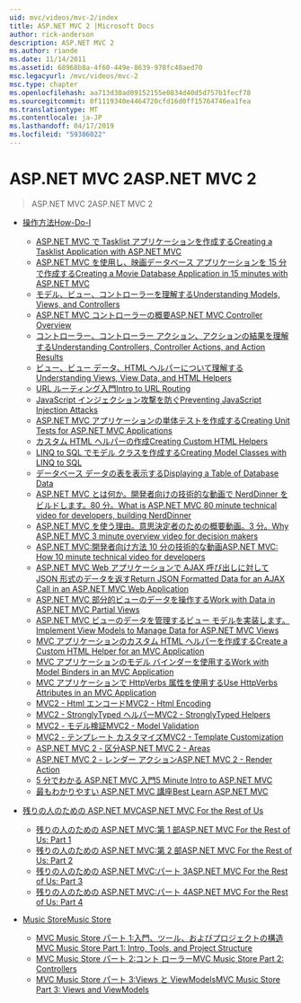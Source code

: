 ```yaml
---
uid: mvc/videos/mvc-2/index
title: ASP.NET MVC 2 |Microsoft Docs
author: rick-anderson
description: ASP.NET MVC 2
ms.author: riande
ms.date: 11/14/2011
ms.assetid: 68968b8a-4f60-449e-8639-978fc40aed70
msc.legacyurl: /mvc/videos/mvc-2
msc.type: chapter
ms.openlocfilehash: aa713d30ad09152155e0834d40d5d757b1fecf78
ms.sourcegitcommit: 0f1119340e4464720cfd16d0ff15764746ea1fea
ms.translationtype: MT
ms.contentlocale: ja-JP
ms.lasthandoff: 04/17/2019
ms.locfileid: "59386022"
---
```

# <a name="aspnet-mvc-2"></a><span data-ttu-id="6fc44-103">ASP.NET MVC 2</span><span class="sxs-lookup"><span data-stu-id="6fc44-103">ASP.NET MVC 2</span></span>

> <span data-ttu-id="6fc44-104">ASP.NET MVC 2</span><span class="sxs-lookup"><span data-stu-id="6fc44-104">ASP.NET MVC 2</span></span>


- [<span data-ttu-id="6fc44-105">操作方法</span><span class="sxs-lookup"><span data-stu-id="6fc44-105">How-Do-I</span></span>](how-do-i/index.md)

    - [<span data-ttu-id="6fc44-106">ASP.NET MVC で Tasklist アプリケーションを作成する</span><span class="sxs-lookup"><span data-stu-id="6fc44-106">Creating a Tasklist Application with ASP.NET MVC</span></span>](how-do-i/creating-a-tasklist-application-with-aspnet-mvc.md)
    - [<span data-ttu-id="6fc44-107">ASP.NET MVC を使用し、映画データベース アプリケーションを 15 分で作成する</span><span class="sxs-lookup"><span data-stu-id="6fc44-107">Creating a Movie Database Application in 15 minutes with ASP.NET MVC</span></span>](how-do-i/creating-a-movie-database-application-in-15-minutes-with-aspnet-mvc.md)
    - [<span data-ttu-id="6fc44-108">モデル、ビュー、コントローラーを理解する</span><span class="sxs-lookup"><span data-stu-id="6fc44-108">Understanding Models, Views, and Controllers</span></span>](how-do-i/understanding-models-views-and-controllers.md)
    - [<span data-ttu-id="6fc44-109">ASP.NET MVC コントローラーの概要</span><span class="sxs-lookup"><span data-stu-id="6fc44-109">ASP.NET MVC Controller Overview</span></span>](how-do-i/aspnet-mvc-controller-overview.md)
    - [<span data-ttu-id="6fc44-110">コントローラー、コントローラー アクション、アクションの結果を理解する</span><span class="sxs-lookup"><span data-stu-id="6fc44-110">Understanding Controllers, Controller Actions, and Action Results</span></span>](how-do-i/understanding-controllers-controller-actions-and-action-results.md)
    - [<span data-ttu-id="6fc44-111">ビュー、ビュー データ、HTML ヘルパーについて理解する</span><span class="sxs-lookup"><span data-stu-id="6fc44-111">Understanding Views, View Data, and HTML Helpers</span></span>](how-do-i/understanding-views-view-data-and-html-helpers.md)
    - [<span data-ttu-id="6fc44-112">URL ルーティング入門</span><span class="sxs-lookup"><span data-stu-id="6fc44-112">Intro to URL Routing</span></span>](how-do-i/an-introduction-to-url-routing.md)
    - [<span data-ttu-id="6fc44-113">JavaScript インジェクション攻撃を防ぐ</span><span class="sxs-lookup"><span data-stu-id="6fc44-113">Preventing JavaScript Injection Attacks</span></span>](how-do-i/preventing-javascript-injection-attacks.md)
    - [<span data-ttu-id="6fc44-114">ASP.NET MVC アプリケーションの単体テストを作成する</span><span class="sxs-lookup"><span data-stu-id="6fc44-114">Creating Unit Tests for ASP.NET MVC Applications</span></span>](how-do-i/creating-unit-tests-for-aspnet-mvc-applications.md)
    - [<span data-ttu-id="6fc44-115">カスタム HTML ヘルパーの作成</span><span class="sxs-lookup"><span data-stu-id="6fc44-115">Creating Custom HTML Helpers</span></span>](how-do-i/creating-custom-html-helpers.md)
    - [<span data-ttu-id="6fc44-116">LINQ to SQL でモデル クラスを作成する</span><span class="sxs-lookup"><span data-stu-id="6fc44-116">Creating Model Classes with LINQ to SQL</span></span>](how-do-i/creating-model-classes-with-linq-to-sql.md)
    - [<span data-ttu-id="6fc44-117">データベース データの表を表示する</span><span class="sxs-lookup"><span data-stu-id="6fc44-117">Displaying a Table of Database Data</span></span>](how-do-i/displaying-a-table-of-database-data.md)
    - [<span data-ttu-id="6fc44-118">ASP.NET MVC とは何か。開発者向けの技術的な動画で NerdDinner をビルドします。80 分。</span><span class="sxs-lookup"><span data-stu-id="6fc44-118">What is ASP.NET MVC 80 minute technical video for developers, building NerdDinner</span></span>](how-do-i/what-is-aspnet-mvc-80-minute-technical-video-for-developers-building-nerddinner.md)
    - [<span data-ttu-id="6fc44-119">ASP.NET MVC を使う理由。意思決定者のための概要動画。3 分。</span><span class="sxs-lookup"><span data-stu-id="6fc44-119">Why ASP.NET MVC 3 minute overview video for decision makers</span></span>](how-do-i/why-aspnet-mvc-3-minute-overview-video-for-decision-makers.md)
    - [<span data-ttu-id="6fc44-120">ASP.NET MVC:開発者向け方法 10 分の技術的な動画</span><span class="sxs-lookup"><span data-stu-id="6fc44-120">ASP.NET MVC: How 10 minute technical video for developers</span></span>](how-do-i/aspnet-mvc-how-10-minute-technical-video-for-developers.md)
    - [<span data-ttu-id="6fc44-121">ASP.NET MVC Web アプリケーションで AJAX 呼び出しに対して JSON 形式のデータを返す</span><span class="sxs-lookup"><span data-stu-id="6fc44-121">Return JSON Formatted Data for an AJAX Call in an ASP.NET MVC Web Application</span></span>](how-do-i/how-do-i-return-json-formatted-data-for-an-ajax-call-in-an-aspnet-mvc-web-application.md)
    - [<span data-ttu-id="6fc44-122">ASP.NET MVC 部分的ビューのデータを操作する</span><span class="sxs-lookup"><span data-stu-id="6fc44-122">Work with Data in ASP.NET MVC Partial Views</span></span>](how-do-i/how-do-i-work-with-data-in-aspnet-mvc-partial-views.md)
    - [<span data-ttu-id="6fc44-123">ASP.NET MVC ビューのデータを管理するビュー モデルを実装します。</span><span class="sxs-lookup"><span data-stu-id="6fc44-123">Implement View Models to Manage Data for ASP.NET MVC Views</span></span>](how-do-i/how-do-i-implement-view-models-to-manage-data-for-aspnet-mvc-views.md)
    - [<span data-ttu-id="6fc44-124">MVC アプリケーションのカスタム HTML ヘルパーを作成する</span><span class="sxs-lookup"><span data-stu-id="6fc44-124">Create a Custom HTML Helper for an MVC Application</span></span>](how-do-i/how-do-i-create-a-custom-html-helper-for-an-mvc-application.md)
    - [<span data-ttu-id="6fc44-125">MVC アプリケーションのモデル バインダーを使用する</span><span class="sxs-lookup"><span data-stu-id="6fc44-125">Work with Model Binders in an MVC Application</span></span>](how-do-i/how-do-i-work-with-model-binders-in-an-mvc-application.md)
    - [<span data-ttu-id="6fc44-126">MVC アプリケーションで HttpVerbs 属性を使用する</span><span class="sxs-lookup"><span data-stu-id="6fc44-126">Use HttpVerbs Attributes in an MVC Application</span></span>](how-do-i/how-do-i-use-httpverbs-attributes-in-an-mvc-application.md)
    - [<span data-ttu-id="6fc44-127">MVC2 - Html エンコード</span><span class="sxs-lookup"><span data-stu-id="6fc44-127">MVC2 - Html Encoding</span></span>](how-do-i/mvc2-html-encoding.md)
    - [<span data-ttu-id="6fc44-128">MVC2 - StronglyTyped ヘルパー</span><span class="sxs-lookup"><span data-stu-id="6fc44-128">MVC2 - StronglyTyped Helpers</span></span>](how-do-i/mvc2-stronglytyped-helpers.md)
    - [<span data-ttu-id="6fc44-129">MVC2 - モデル検証</span><span class="sxs-lookup"><span data-stu-id="6fc44-129">MVC2 - Model Validation</span></span>](how-do-i/mvc2-model-validation.md)
    - [<span data-ttu-id="6fc44-130">MVC2 - テンプレート カスタマイズ</span><span class="sxs-lookup"><span data-stu-id="6fc44-130">MVC2 - Template Customization</span></span>](how-do-i/mvc2-template-customization.md)
    - [<span data-ttu-id="6fc44-131">ASP.NET MVC 2 - 区分</span><span class="sxs-lookup"><span data-stu-id="6fc44-131">ASP.NET MVC 2 - Areas</span></span>](how-do-i/aspnet-mvc-2-areas.md)
    - [<span data-ttu-id="6fc44-132">ASP.NET MVC 2 - レンダー アクション</span><span class="sxs-lookup"><span data-stu-id="6fc44-132">ASP.NET MVC 2 - Render Action</span></span>](how-do-i/aspnet-mvc-2-render-action.md)
    - [<span data-ttu-id="6fc44-133">5 分でわかる ASP.NET MVC 入門</span><span class="sxs-lookup"><span data-stu-id="6fc44-133">5 Minute Intro to ASP.NET MVC</span></span>](how-do-i/5-minute-introduction-to-aspnet-mvc.md)
    - [<span data-ttu-id="6fc44-134">最もわかりやすい ASP.NET MVC 講座</span><span class="sxs-lookup"><span data-stu-id="6fc44-134">Best Learn ASP.NET MVC</span></span>](how-do-i/how-to-best-learn-asp-net-mvc.md)
- [<span data-ttu-id="6fc44-135">残りの人のための ASP.NET MVC</span><span class="sxs-lookup"><span data-stu-id="6fc44-135">ASP.NET MVC For the Rest of Us</span></span>](aspnet-mvc-for-the-rest-of-us/index.md)

    - [<span data-ttu-id="6fc44-136">残りの人のための ASP.NET MVC:第 1 部</span><span class="sxs-lookup"><span data-stu-id="6fc44-136">ASP.NET MVC For the Rest of Us: Part 1</span></span>](aspnet-mvc-for-the-rest-of-us/aspnet-mvc-for-the-rest-of-us-part-1.md)
    - [<span data-ttu-id="6fc44-137">残りの人のための ASP.NET MVC:第 2 部</span><span class="sxs-lookup"><span data-stu-id="6fc44-137">ASP.NET MVC For the Rest of Us: Part 2</span></span>](aspnet-mvc-for-the-rest-of-us/aspnet-mvc-for-the-rest-of-us-part-2.md)
    - [<span data-ttu-id="6fc44-138">残りの人のための ASP.NET MVC:パート 3</span><span class="sxs-lookup"><span data-stu-id="6fc44-138">ASP.NET MVC For the Rest of Us: Part 3</span></span>](aspnet-mvc-for-the-rest-of-us/aspnet-mvc-for-the-rest-of-us-part-3.md)
    - [<span data-ttu-id="6fc44-139">残りの人のための ASP.NET MVC:パート 4</span><span class="sxs-lookup"><span data-stu-id="6fc44-139">ASP.NET MVC For the Rest of Us: Part 4</span></span>](aspnet-mvc-for-the-rest-of-us/aspnet-mvc-for-the-rest-of-us-part-4.md)
- [<span data-ttu-id="6fc44-140">Music Store</span><span class="sxs-lookup"><span data-stu-id="6fc44-140">Music Store</span></span>](music-store/index.md)

    - [<span data-ttu-id="6fc44-141">MVC Music Store パート 1:入門、ツール、およびプロジェクトの構造</span><span class="sxs-lookup"><span data-stu-id="6fc44-141">MVC Music Store Part 1: Intro, Tools, and Project Structure</span></span>](music-store/mvc-music-store-part-1-intro-tools-and-project-structure.md)
    - [<span data-ttu-id="6fc44-142">MVC Music Store パート 2:コント ローラー</span><span class="sxs-lookup"><span data-stu-id="6fc44-142">MVC Music Store Part 2: Controllers</span></span>](music-store/mvc-music-store-part-2-controllers.md)
    - [<span data-ttu-id="6fc44-143">MVC Music Store パート 3:Views と ViewModels</span><span class="sxs-lookup"><span data-stu-id="6fc44-143">MVC Music Store Part 3: Views and ViewModels</span></span>](music-store/mvc-music-store-part-3-views-and-viewmodels.md)
